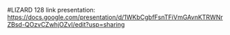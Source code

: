 #LIZARD 128
link presentation: https://docs.google.com/presentation/d/1WKbCgbfFsnTFiVmGAvnKTRWNrZBsd-QOzvCZwhjOZvI/edit?usp=sharing
